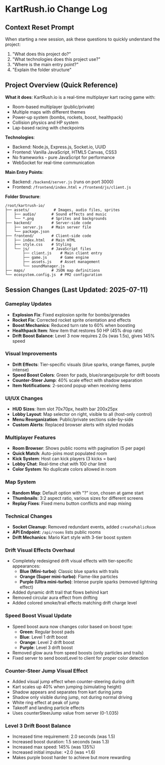 # KartRush.io Change Log

## Context Reset Prompt
When starting a new session, ask these questions to quickly understand the project:
1. "What does this project do?"
2. "What technologies does this project use?"
3. "Where is the main entry point?"
4. "Explain the folder structure"

## Project Overview (Quick Reference)
**What it does**: KartRush.io is a real-time multiplayer kart racing game with:
- Room-based multiplayer (public/private)
- Multiple maps with different themes
- Power-up system (bombs, rockets, boost, healthpack)
- Collision physics and HP system
- Lap-based racing with checkpoints

**Technologies**:
- Backend: Node.js, Express.js, Socket.io, UUID
- Frontend: Vanilla JavaScript, HTML5 Canvas, CSS3
- No frameworks - pure JavaScript for performance
- WebSocket for real-time communication

**Main Entry Points**:
- Backend: `/backend/server.js` (runs on port 3000)
- Frontend: `/frontend/index.html` + `/frontend/js/client.js`

**Folder Structure**:
```
/root/kartrush-io/
├── assets/           # Images, audio files, sprites
│   ├── audio/       # Sound effects and music
│   └── *.png        # Sprites and backgrounds
├── backend/         # Server-side code
│   ├── server.js    # Main server file
│   └── package.json
├── frontend/        # Client-side code
│   ├── index.html   # Main HTML
│   ├── style.css    # Styling
│   └── js/          # JavaScript files
│       ├── client.js    # Main client entry
│       ├── game.js      # Game engine
│       ├── assets.js    # Asset management
│       └── soundManager.js
├── maps/            # JSON map definitions
└── ecosystem.config.js  # PM2 configuration
```

## Session Changes (Last Updated: 2025-07-11)

### Gameplay Updates
- **Explosion Fix**: Fixed explosion sprite for bombs/grenades
- **Rocket Fix**: Corrected rocket sprite orientation and effects
- **Boost Mechanics**: Reduced turn rate to 60% when boosting
- **Healthpack Item**: New item that restores 50 HP (45% drop rate)
- **Drift Boost Balance**: Level 3 now requires 2.0s (was 1.5s), gives 145% speed

### Visual Improvements  
- **Drift Effects**: Tier-specific visuals (blue sparks, orange flames, purple intense)
- **Speed Boost Colors**: Green for pads, blue/orange/purple for drift boosts
- **Counter-Steer Jump**: 40% scale effect with shadow separation
- **Item Notifications**: 2-second popup when receiving items

### UI/UX Changes
- **HUD Sizes**: Item slot 70x70px, health bar 200x25px
- **Lobby Layout**: Map selector on right, visible to all (host-only control)
- **Menu Reorganization**: Public/private sections side-by-side
- **Custom Alerts**: Replaced browser alerts with styled modals

### Multiplayer Features
- **Room Browser**: Shows public rooms with pagination (5 per page)
- **Quick Match**: Auto-joins most populated room
- **Kick System**: Host can kick players (3 kicks = ban)
- **Lobby Chat**: Real-time chat with 100 char limit
- **Color System**: No duplicate colors allowed in room

### Map System
- **Random Map**: Default option with "?" icon, chosen at game start
- **Thumbnails**: 3:2 aspect ratio, various sizes for different screens
- **Replay Fixes**: Fixed menu button conflicts and map mixing

### Technical Changes
- **Socket Cleanup**: Removed redundant events, added `createPublicRoom`
- **API Endpoint**: `/api/rooms` lists public rooms
- **Drift Mechanics**: Mario Kart style with 3-tier boost system

### Drift Visual Effects Overhaul
- Completely redesigned drift visual effects with tier-specific appearances:
  - **Blue (Mini-turbo)**: Classic blue sparks with trails
  - **Orange (Super mini-turbo)**: Flame-like particles
  - **Purple (Ultra mini-turbo)**: Intense purple sparks (removed lightning effect)
- Added dynamic drift trail that flows behind kart
- Removed circular aura effect from drifting
- Added colored smoke/trail effects matching drift charge level

### Speed Boost Visual Update
- Speed boost aura now changes color based on boost type:
  - **Green**: Regular boost pads
  - **Blue**: Level 1 drift boost
  - **Orange**: Level 2 drift boost  
  - **Purple**: Level 3 drift boost
- Removed glow aura from speed boosts (only particles and trails)
- Fixed server to send boostLevel to client for proper color detection

### Counter-Steer Jump Visual Effect
- Added visual jump effect when counter-steering during drift
- Kart scales up 40% when jumping (simulating height)
- Shadow appears and separates from kart during jump
- Shadow only visible during jump, not during normal driving
- White ring effect at peak of jump
- Takeoff and landing particle effects
- Uses counterSteerJump value from server (0-1.035)

### Level 3 Drift Boost Balance
- Increased time requirement: 2.0 seconds (was 1.5)
- Increased boost duration: 1.5 seconds (was 1.3)
- Increased max speed: 145% (was 135%)
- Increased initial impulse: +2.0 (was +1.6)
- Makes purple boost harder to achieve but more rewarding